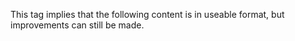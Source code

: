 This tag implies that the following content is in useable format, but improvements can still be made.